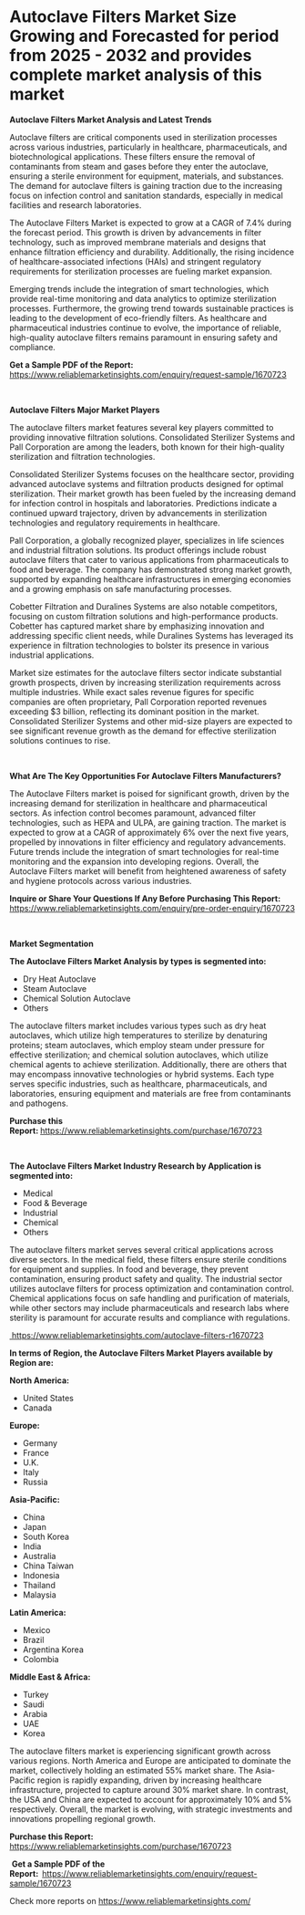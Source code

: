<p><h1>Autoclave Filters Market Size Growing and Forecasted for period from 2025 - 2032 and provides complete market analysis of this market</h1></p><p><strong>Autoclave Filters Market Analysis and Latest Trends</strong></p>
<p><p>Autoclave filters are critical components used in sterilization processes across various industries, particularly in healthcare, pharmaceuticals, and biotechnological applications. These filters ensure the removal of contaminants from steam and gases before they enter the autoclave, ensuring a sterile environment for equipment, materials, and substances. The demand for autoclave filters is gaining traction due to the increasing focus on infection control and sanitation standards, especially in medical facilities and research laboratories.</p><p>The Autoclave Filters Market is expected to grow at a CAGR of 7.4% during the forecast period. This growth is driven by advancements in filter technology, such as improved membrane materials and designs that enhance filtration efficiency and durability. Additionally, the rising incidence of healthcare-associated infections (HAIs) and stringent regulatory requirements for sterilization processes are fueling market expansion. </p><p>Emerging trends include the integration of smart technologies, which provide real-time monitoring and data analytics to optimize sterilization processes. Furthermore, the growing trend towards sustainable practices is leading to the development of eco-friendly filters. As healthcare and pharmaceutical industries continue to evolve, the importance of reliable, high-quality autoclave filters remains paramount in ensuring safety and compliance.</p></p>
<p><strong>Get a Sample PDF of the Report:&nbsp;</strong> <a href="https://www.reliablemarketinsights.com/enquiry/request-sample/1670723?utm_campaign=3007&utm_medium=2&utm_source=Github&utm_content=ia&utm_term=08042025&utm_id=autoclave-filters">https://www.reliablemarketinsights.com/enquiry/request-sample/1670723</a></p>
<p>&nbsp;</p>
<p><strong>Autoclave Filters Major Market Players</strong></p>
<p><p>The autoclave filters market features several key players committed to providing innovative filtration solutions. Consolidated Sterilizer Systems and Pall Corporation are among the leaders, both known for their high-quality sterilization and filtration technologies. </p><p>Consolidated Sterilizer Systems focuses on the healthcare sector, providing advanced autoclave systems and filtration products designed for optimal sterilization. Their market growth has been fueled by the increasing demand for infection control in hospitals and laboratories. Predictions indicate a continued upward trajectory, driven by advancements in sterilization technologies and regulatory requirements in healthcare.</p><p>Pall Corporation, a globally recognized player, specializes in life sciences and industrial filtration solutions. Its product offerings include robust autoclave filters that cater to various applications from pharmaceuticals to food and beverage. The company has demonstrated strong market growth, supported by expanding healthcare infrastructures in emerging economies and a growing emphasis on safe manufacturing processes. </p><p>Cobetter Filtration and Duralines Systems are also notable competitors, focusing on custom filtration solutions and high-performance products. Cobetter has captured market share by emphasizing innovation and addressing specific client needs, while Duralines Systems has leveraged its experience in filtration technologies to bolster its presence in various industrial applications.</p><p>Market size estimates for the autoclave filters sector indicate substantial growth prospects, driven by increasing sterilization requirements across multiple industries. While exact sales revenue figures for specific companies are often proprietary, Pall Corporation reported revenues exceeding $3 billion, reflecting its dominant position in the market. Consolidated Sterilizer Systems and other mid-size players are expected to see significant revenue growth as the demand for effective sterilization solutions continues to rise.</p></p>
<p>&nbsp;</p>
<p><strong>What Are The Key Opportunities For Autoclave Filters Manufacturers?</strong></p>
<p><p>The Autoclave Filters market is poised for significant growth, driven by the increasing demand for sterilization in healthcare and pharmaceutical sectors. As infection control becomes paramount, advanced filter technologies, such as HEPA and ULPA, are gaining traction. The market is expected to grow at a CAGR of approximately 6% over the next five years, propelled by innovations in filter efficiency and regulatory advancements. Future trends include the integration of smart technologies for real-time monitoring and the expansion into developing regions. Overall, the Autoclave Filters market will benefit from heightened awareness of safety and hygiene protocols across various industries.</p></p>
<p><strong>Inquire or Share Your Questions If Any Before Purchasing This Report:</strong> <a href="https://www.reliablemarketinsights.com/enquiry/pre-order-enquiry/1670723?utm_campaign=3007&utm_medium=2&utm_source=Github&utm_content=ia&utm_term=08042025&utm_id=autoclave-filters">https://www.reliablemarketinsights.com/enquiry/pre-order-enquiry/1670723</a></p>
<p>&nbsp;</p>
<p><strong>Market Segmentation</strong></p>
<p><strong>The Autoclave Filters Market Analysis by types is segmented into:</strong></p>
<p><ul><li>Dry Heat Autoclave</li><li>Steam Autoclave</li><li>Chemical Solution Autoclave</li><li>Others</li></ul></p>
<p><p>The autoclave filters market includes various types such as dry heat autoclaves, which utilize high temperatures to sterilize by denaturing proteins; steam autoclaves, which employ steam under pressure for effective sterilization; and chemical solution autoclaves, which utilize chemical agents to achieve sterilization. Additionally, there are others that may encompass innovative technologies or hybrid systems. Each type serves specific industries, such as healthcare, pharmaceuticals, and laboratories, ensuring equipment and materials are free from contaminants and pathogens.</p></p>
<p><strong>Purchase this Report:&nbsp;</strong><a href="https://www.reliablemarketinsights.com/purchase/1670723?utm_campaign=3007&utm_medium=2&utm_source=Github&utm_content=ia&utm_term=08042025&utm_id=autoclave-filters">https://www.reliablemarketinsights.com/purchase/1670723</a></p>
<p>&nbsp;</p>
<p><strong>The Autoclave Filters Market Industry Research by Application is segmented into:</strong></p>
<p><ul><li>Medical</li><li>Food & Beverage</li><li>Industrial</li><li>Chemical</li><li>Others</li></ul></p>
<p><p>The autoclave filters market serves several critical applications across diverse sectors. In the medical field, these filters ensure sterile conditions for equipment and supplies. In food and beverage, they prevent contamination, ensuring product safety and quality. The industrial sector utilizes autoclave filters for process optimization and contamination control. Chemical applications focus on safe handling and purification of materials, while other sectors may include pharmaceuticals and research labs where sterility is paramount for accurate results and compliance with regulations.</p></p>
<p><a href="https://www.reliablemarketinsights.com/autoclave-filters-r1670723?utm_campaign=3007&utm_medium=2&utm_source=Github&utm_content=ia&utm_term=08042025&utm_id=autoclave-filters">&nbsp;https://www.reliablemarketinsights.com/autoclave-filters-r1670723</a></p>
<p><strong>In terms of Region, the Autoclave Filters Market Players available by Region are:</strong></p>
<p>
    <p> <strong> North America: </strong>
        <ul>
            <li>United States</li>
            <li>Canada</li>
        </ul>
        </p> 
    <p> <strong> Europe: </strong>
        <ul>
            <li>Germany</li>
            <li>France</li>
            <li>U.K.</li>
            <li>Italy</li>
            <li>Russia</li>
        </ul>
        </p> 
    <p> <strong> Asia-Pacific: </strong>
        <ul>
            <li>China</li>
            <li>Japan</li>
            <li>South Korea</li>
            <li>India</li>
            <li>Australia</li>
            <li>China Taiwan</li>
            <li>Indonesia</li>
            <li>Thailand</li>
            <li>Malaysia</li>
        </ul>
        </p> 
    <p> <strong> Latin America: </strong>
        <ul>
            <li>Mexico</li>
            <li>Brazil</li>
            <li>Argentina Korea</li>
            <li>Colombia</li>
        </ul>
        </p> 
    <p> <strong> Middle East & Africa: </strong>
        <ul>
            <li>Turkey</li>
            <li>Saudi</li>
            <li>Arabia</li>
            <li>UAE</li>
            <li>Korea</li>
        </ul>
    </p>
    </p>
<p><p>The autoclave filters market is experiencing significant growth across various regions. North America and Europe are anticipated to dominate the market, collectively holding an estimated 55% market share. The Asia-Pacific region is rapidly expanding, driven by increasing healthcare infrastructure, projected to capture around 30% market share. In contrast, the USA and China are expected to account for approximately 10% and 5% respectively. Overall, the market is evolving, with strategic investments and innovations propelling regional growth.</p></p>
<p><strong>Purchase this Report: </strong><a href="https://www.reliablemarketinsights.com/purchase/1670723?utm_campaign=3007&utm_medium=2&utm_source=Github&utm_content=ia&utm_term=08042025&utm_id=autoclave-filters">https://www.reliablemarketinsights.com/purchase/1670723</a></p>
<p>&nbsp;<strong>Get a Sample PDF of the Report:&nbsp;&nbsp;</strong><a href="https://www.reliablemarketinsights.com/enquiry/request-sample/1670723?utm_campaign=3007&utm_medium=2&utm_source=Github&utm_content=ia&utm_term=08042025&utm_id=autoclave-filters">https://www.reliablemarketinsights.com/enquiry/request-sample/1670723</a></p>
<p><strong></strong></p>
<p>Check more reports on <a href="https://www.reliablemarketinsights.com/?utm_campaign=3007&utm_medium=2&utm_source=Github&utm_content=ia&utm_term=08042025&utm_id=autoclave-filters">https://www.reliablemarketinsights.com/</a></p>